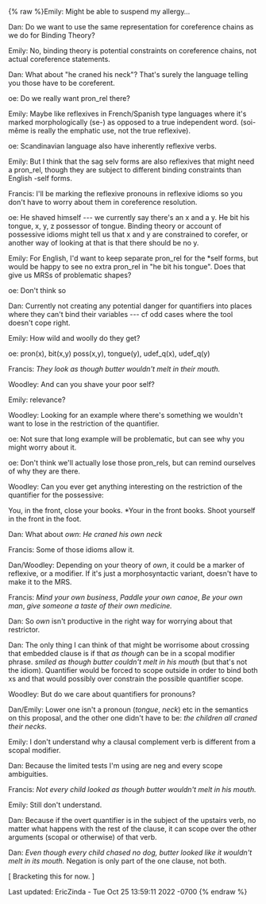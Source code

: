 {% raw %}Emily: Might be able to suspend my allergy…

Dan: Do we want to use the same representation for coreference chains as
we do for Binding Theory?

Emily: No, binding theory is potential constraints on coreference
chains, not actual coreference statements.

Dan: What about "he craned his neck"? That's surely the language telling
you those have to be coreferent.

oe: Do we really want pron\_rel there?

Emily: Maybe like reflexives in French/Spanish type languages where it's
marked morphologically (se-) as opposed to a true independent word.
(soi-même is really the emphatic use, not the true reflexive).

oe: Scandinavian language also have inherently reflexive verbs.

Emily: But I think that the sag selv forms are also reflexives that
might need a pron\_rel, though they are subject to different binding
constraints than English -self forms.

Francis: I'll be marking the reflexive pronouns in reflexive idioms so
you don't have to worry about them in coreference resolution.

oe: He shaved himself --- we currently say there's an x and a y. He bit
his tongue, x, y, z possessor of tongue. Binding theory or account of
possessive idioms might tell us that x and y are constrained to corefer,
or another way of looking at that is that there should be no y.

Emily: For English, I'd want to keep separate pron\_rel for the \*self
forms, but would be happy to see no extra pron\_rel in "he bit his
tongue". Does that give us MRSs of problematic shapes?

oe: Don't think so

Dan: Currently not creating any potential danger for quantifiers into
places where they can't bind their variables --- cf odd cases where the
tool doesn't cope right.

Emily: How wild and woolly do they get?

oe: pron(x), bit(x,y) poss(x,y), tongue(y), udef\_q(x), udef\_q(y)

Francis: *They look as though butter wouldn't melt in their mouth.*

Woodley: And can you shave your poor self?

Emily: relevance?

Woodley: Looking for an example where there's something we wouldn't want
to lose in the restriction of the quantifier.

oe: Not sure that long example will be problematic, but can see why you
might worry about it.

oe: Don't think we'll actually lose those pron\_rels, but can remind
ourselves of why they are there.

Woodley: Can you ever get anything interesting on the restriction of the
quantifier for the possessive:

You, in the front, close your books. \*Your in the front books. Shoot
yourself in the front in the foot.

Dan: What about *own*: *He craned his own neck*

Francis: Some of those idioms allow it.

Dan/Woodley: Depending on your theory of *own*, it could be a marker of
reflexive, or a modifier. If it's just a morphosyntactic variant,
doesn't have to make it to the MRS.

Francis: *Mind your own business*, *Paddle your own canoe*, *Be your own
man*, *give someone a taste of their own medicine.*

Dan: So *own* isn't productive in the right way for worrying about that
restrictor.

Dan: The only thing I can think of that might be worrisome about
crossing that embedded clause is if that *as though* can be in a scopal
modifier phrase. *smiled as though butter couldn't melt in his mouth*
(but that's not the idiom). Quantifier would be forced to scope outside
in order to bind both xs and that would possibly over constrain the
possible quantifier scope.

Woodley: But do we care about quantifiers for pronouns?

Dan/Emily: Lower one isn't a pronoun (*tongue*, *neck*) etc in the
semantics on this proposal, and the other one didn't have to be: *the
children all craned their necks*.

Emily: I don't understand why a clausal complement verb is different
from a scopal modifier.

Dan: Because the limited tests I'm using are neg and every scope
ambiguities.

Francis: *Not every child looked as though butter wouldn't melt in his
mouth.*

Emily: Still don't understand.

Dan: Because if the overt quantifier is in the subject of the upstairs
verb, no matter what happens with the rest of the clause, it can scope
over the other arguments (scopal or otherwise) of that verb.

Dan: *Even though every child chased no dog, butter looked like it
wouldn't melt in its mouth.* Negation is only part of the one clause,
not both.

\[ Bracketing this for now. \]

Last updated: EricZinda - Tue Oct 25 13:59:11 2022 -0700
{% endraw %}